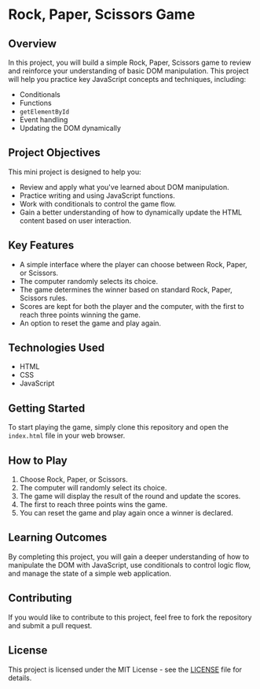 # Rock, Paper, Scissors Game

## Overview

In this project, you will build a simple Rock, Paper, Scissors game to review and reinforce your understanding of basic DOM manipulation. This project will help you practice key JavaScript concepts and techniques, including:

- Conditionals
- Functions
- `getElementById`
- Event handling
- Updating the DOM dynamically

## Project Objectives

This mini project is designed to help you:

- Review and apply what you've learned about DOM manipulation.
- Practice writing and using JavaScript functions.
- Work with conditionals to control the game flow.
- Gain a better understanding of how to dynamically update the HTML content based on user interaction.

## Key Features

- A simple interface where the player can choose between Rock, Paper, or Scissors.
- The computer randomly selects its choice.
- The game determines the winner based on standard Rock, Paper, Scissors rules.
- Scores are kept for both the player and the computer, with the first to reach three points winning the game.
- An option to reset the game and play again.

## Technologies Used

- HTML
- CSS
- JavaScript

## Getting Started

To start playing the game, simply clone this repository and open the `index.html` file in your web browser.

## How to Play

1. Choose Rock, Paper, or Scissors.
2. The computer will randomly select its choice.
3. The game will display the result of the round and update the scores.
4. The first to reach three points wins the game.
5. You can reset the game and play again once a winner is declared.

## Learning Outcomes

By completing this project, you will gain a deeper understanding of how to manipulate the DOM with JavaScript, use conditionals to control logic flow, and manage the state of a simple web application.

## Contributing

If you would like to contribute to this project, feel free to fork the repository and submit a pull request.

## License

This project is licensed under the MIT License - see the [LICENSE](LICENSE) file for details.

